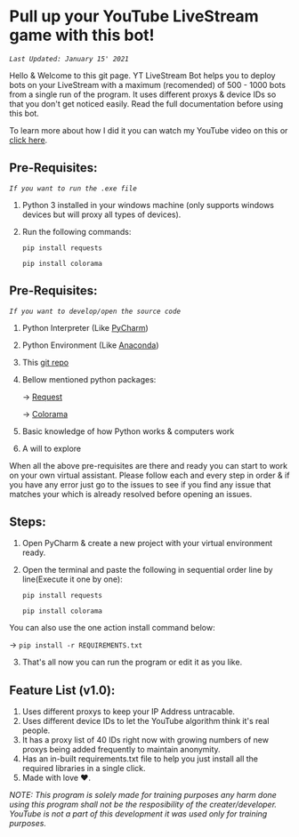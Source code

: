 # Pull up your YouTube LiveStream game with this bot!

_`Last Updated: January 15' 2021`_

Hello & Welcome to this git page. YT LiveStream Bot helps you to deploy bots on your LiveStream with a maximum (recomended) of 500 - 1000 bots from a single run of the program. It uses different proxys & device IDs so that you don't get noticed easily. Read the full documentation before using this bot.

To learn more about how I did it you can watch my YouTube
video on this or [click here]().

## Pre-Requisites:
_`If you want to run the .exe file`_

1. Python 3 installed in your windows machine (only supports windows devices but will proxy all types of devices).
2. Run the following commands:

    `pip install requests`

    `pip install colorama`

## Pre-Requisites:
_`If you want to develop/open the source code`_

1. Python Interpreter (Like [PyCharm](https://www.jetbrains.com/pycharm/))
2. Python Environment (Like [Anaconda](https://www.anaconda.com/products/individual))
3.  This [git repo](https://github.com/psavarmattas/YT-Livestream-Bot.git)
4. Bellow mentioned python packages:

    -> [Request](https://pypi.org/project/requests/)

    -> [Colorama](https://pypi.org/project/colorama/)

5. Basic knowledge of how Python works & computers work
6. A will to explore

When all the above pre-requisites are there and ready you can 
start to work on your own virtual assistant. Please follow each 
and every step in order & if you have any error just go to the issues
to see if you find any issue that matches your which is already 
resolved before opening an issues.

## Steps:

1. Open PyCharm & create a new project with your virtual environment ready.
2. Open the terminal and paste the following in sequential order line by line(Execute it one by one):

    `pip install requests`

    `pip install colorama`

You can also use the one action install command below:

->  `pip install -r REQUIREMENTS.txt`

3. That's all now you can run the program or edit it as you like.

## Feature List (v1.0):

1. Uses different proxys to keep your IP Address untracable.
2. Uses different device IDs to let the YouTube algorithm think it's real people.
3. It has a proxy list of 40 IDs right now with growing numbers of new proxys being added frequently to maintain anonymity. 
4. Has an in-built requirements.txt file to help you just install all the required libraries in a single click.
5. Made with love ❤.


_NOTE: This program is solely made for training purposes any harm done using this program shall not be the resposibility of the creater/developer. YouTube is not a part of this development it was used only for training purposes._